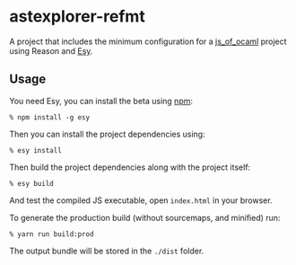 # astexplorer-refmt

A project that includes the minimum configuration for a [js_of_ocaml](http://ocsigen.org/js_of_ocaml/) project using Reason and [Esy](https://github.com/esy-ocaml/esy).

## Usage

You need Esy, you can install the beta using [npm](https://nodejs.org/en/download/):

    % npm install -g esy

Then you can install the project dependencies using:

    % esy install

Then build the project dependencies along with the project itself:

    % esy build

And test the compiled JS executable, open `index.html` in your browser.

To generate the production build (without sourcemaps, and minified) run:

    % yarn run build:prod

The output bundle will be stored in the `./dist` folder.
